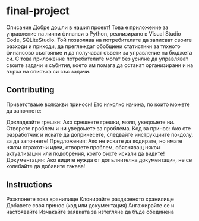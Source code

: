 # final-project
Описание
Добре дошли в нашия проект! Това е приложениe за управление на лични финанси в Python, реализирано в Visual Studio Code, SQLiteStudio. Той позволява на потребителите да записват своите разходи и приходи, да преглеждат обобщени статистики за тяхното финансово състояние и да получават съвети за управление на бюджета си. С това приложение потребителите могат без усилие да управляват своите задачи и събития, което им помага да останат организирани и на върха на списъка си със задачи.

## Contributing
Приветстваме всякакви приноси! Ето няколко начина, по които можете да започнете:

Докладвайте грешки: Ако срещнете грешки, моля, уведомете ни. Отворете проблем и ни уведомете за проблема.
Код за принос: Ако сте разработчик и искате да допринесете, следвайте инструкциите по-долу, за да започнете!
Предложения: Ако не искате да кодирате, но имате някои страхотни идеи, отворете проблем, обясняващ някои актуализации или подобрения, които бихте искали да видите!
Документация: Ако видите нужда от допълнителна документация, не се колебайте да добавите такава!

## Instructions
Разклонете това хранилище
Клонирайте раздвоеното хранилище
Добавете своя принос (код или документация)
Ангажирайте се и настоявайте
Изчакайте заявката за изтегляне да бъде обединена
